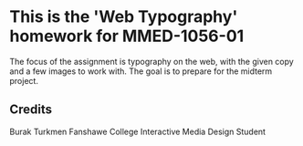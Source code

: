 # This is the 'Web Typography' homework for MMED-1056-01

The focus of the assignment is typography on the web, with the given copy and a few
images to work with. The goal is to prepare for the midterm project.

## Credits
Burak Turkmen
Fanshawe College Interactive Media Design Student
